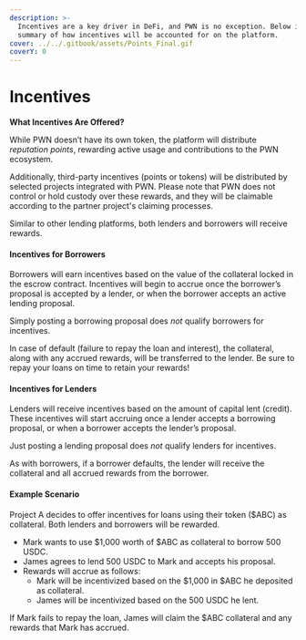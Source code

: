 ```yaml
---
description: >-
  Incentives are a key driver in DeFi, and PWN is no exception. Below is a
  summary of how incentives will be accounted for on the platform.
cover: ../../.gitbook/assets/Points_Final.gif
coverY: 0
---
```


# Incentives

**What Incentives Are Offered?**

While PWN doesn’t have its own token, the platform will distribute _reputation points_, rewarding active usage and contributions to the PWN ecosystem.

Additionally, third-party incentives (points or tokens) will be distributed by selected projects integrated with PWN. Please note that PWN does not control or hold custody over these rewards, and they will be claimable according to the partner project's claiming processes.

Similar to other lending platforms, both lenders and borrowers will receive rewards.

#### Incentives for Borrowers

Borrowers will earn incentives based on the value of the collateral locked in the escrow contract. Incentives will begin to accrue once the borrower’s proposal is accepted by a lender, or when the borrower accepts an active lending proposal.

Simply posting a borrowing proposal does _not_ qualify borrowers for incentives.

In case of default (failure to repay the loan and interest), the collateral, along with any accrued rewards, will be transferred to the lender. Be sure to repay your loans on time to retain your rewards!

#### Incentives for Lenders

Lenders will receive incentives based on the amount of capital lent (credit). These incentives will start accruing once a lender accepts a borrowing proposal, or when a borrower accepts the lender’s proposal.

Just posting a lending proposal does _not_ qualify lenders for incentives.

As with borrowers, if a borrower defaults, the lender will receive the collateral and all accrued rewards from the borrower.

#### Example Scenario

Project A decides to offer incentives for loans using their token ($ABC) as collateral. Both lenders and borrowers will be rewarded.

* Mark wants to use $1,000 worth of $ABC as collateral to borrow 500 USDC.
* James agrees to lend 500 USDC to Mark and accepts his proposal.
* Rewards will accrue as follows:
  * Mark will be incentivized based on the $1,000 in $ABC he deposited as collateral.
  * James will be incentivized based on the 500 USDC he lent.

If Mark fails to repay the loan, James will claim the $ABC collateral and any rewards that Mark has accrued.
